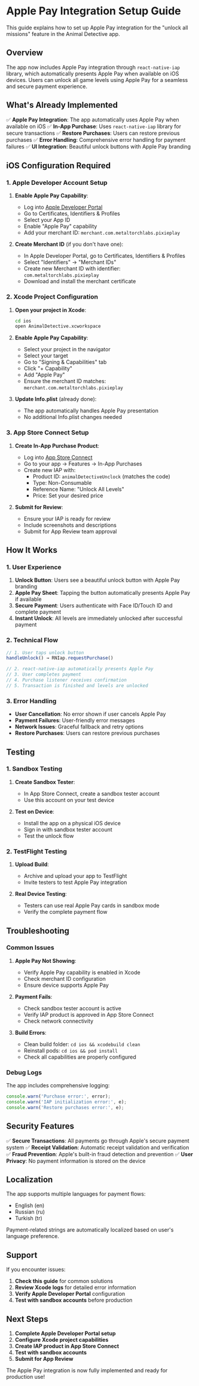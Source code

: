 # Apple Pay Integration Setup Guide

This guide explains how to set up Apple Pay integration for the "unlock all missions" feature in the Animal Detective app.

## Overview

The app now includes Apple Pay integration through `react-native-iap` library, which automatically presents Apple Pay when available on iOS devices. Users can unlock all game levels using Apple Pay for a seamless and secure payment experience.

## What's Already Implemented

✅ **Apple Pay Integration**: The app automatically uses Apple Pay when available on iOS
✅ **In-App Purchase**: Uses `react-native-iap` library for secure transactions
✅ **Restore Purchases**: Users can restore previous purchases
✅ **Error Handling**: Comprehensive error handling for payment failures
✅ **UI Integration**: Beautiful unlock buttons with Apple Pay branding

## iOS Configuration Required

### 1. Apple Developer Account Setup

1. **Enable Apple Pay Capability**:
   - Log into [Apple Developer Portal](https://developer.apple.com)
   - Go to Certificates, Identifiers & Profiles
   - Select your App ID
   - Enable "Apple Pay" capability
   - Add your merchant ID: `merchant.com.metaltorchlabs.pixieplay`

2. **Create Merchant ID** (if you don't have one):
   - In Apple Developer Portal, go to Certificates, Identifiers & Profiles
   - Select "Identifiers" → "Merchant IDs"
   - Create new Merchant ID with identifier: `com.metaltorchlabs.pixieplay`
   - Download and install the merchant certificate

### 2. Xcode Project Configuration

1. **Open your project in Xcode**:
   ```bash
   cd ios
   open AnimalDetective.xcworkspace
   ```

2. **Enable Apple Pay Capability**:
   - Select your project in the navigator
   - Select your target
   - Go to "Signing & Capabilities" tab
   - Click "+ Capability"
   - Add "Apple Pay"
   - Ensure the merchant ID matches: `merchant.com.metaltorchlabs.pixieplay`

3. **Update Info.plist** (already done):
   - The app automatically handles Apple Pay presentation
   - No additional Info.plist changes needed

### 3. App Store Connect Setup

1. **Create In-App Purchase Product**:
   - Log into [App Store Connect](https://appstoreconnect.apple.com)
   - Go to your app → Features → In-App Purchases
   - Create new IAP with:
     - Product ID: `animalDetectiveUnclock` (matches the code)
     - Type: Non-Consumable
     - Reference Name: "Unlock All Levels"
     - Price: Set your desired price

2. **Submit for Review**:
   - Ensure your IAP is ready for review
   - Include screenshots and descriptions
   - Submit for App Review team approval

## How It Works

### 1. User Experience

1. **Unlock Button**: Users see a beautiful unlock button with Apple Pay branding
2. **Apple Pay Sheet**: Tapping the button automatically presents Apple Pay if available
3. **Secure Payment**: Users authenticate with Face ID/Touch ID and complete payment
4. **Instant Unlock**: All levels are immediately unlocked after successful payment

### 2. Technical Flow

```typescript
// 1. User taps unlock button
handleUnlock() → RNIap.requestPurchase()

// 2. react-native-iap automatically presents Apple Pay
// 3. User completes payment
// 4. Purchase listener receives confirmation
// 5. Transaction is finished and levels are unlocked
```

### 3. Error Handling

- **User Cancellation**: No error shown if user cancels Apple Pay
- **Payment Failures**: User-friendly error messages
- **Network Issues**: Graceful fallback and retry options
- **Restore Purchases**: Users can restore previous purchases

## Testing

### 1. Sandbox Testing

1. **Create Sandbox Tester**:
   - In App Store Connect, create a sandbox tester account
   - Use this account on your test device

2. **Test on Device**:
   - Install the app on a physical iOS device
   - Sign in with sandbox tester account
   - Test the unlock flow

### 2. TestFlight Testing

1. **Upload Build**:
   - Archive and upload your app to TestFlight
   - Invite testers to test Apple Pay integration

2. **Real Device Testing**:
   - Testers can use real Apple Pay cards in sandbox mode
   - Verify the complete payment flow

## Troubleshooting

### Common Issues

1. **Apple Pay Not Showing**:
   - Verify Apple Pay capability is enabled in Xcode
   - Check merchant ID configuration
   - Ensure device supports Apple Pay

2. **Payment Fails**:
   - Check sandbox tester account is active
   - Verify IAP product is approved in App Store Connect
   - Check network connectivity

3. **Build Errors**:
   - Clean build folder: `cd ios && xcodebuild clean`
   - Reinstall pods: `cd ios && pod install`
   - Check all capabilities are properly configured

### Debug Logs

The app includes comprehensive logging:
```typescript
console.warn('Purchase error:', error);
console.warn('IAP initialization error:', e);
console.warn('Restore purchases error:', e);
```

## Security Features

✅ **Secure Transactions**: All payments go through Apple's secure payment system
✅ **Receipt Validation**: Automatic receipt validation and verification
✅ **Fraud Prevention**: Apple's built-in fraud detection and prevention
✅ **User Privacy**: No payment information is stored on the device

## Localization

The app supports multiple languages for payment flows:
- English (en)
- Russian (ru) 
- Turkish (tr)

Payment-related strings are automatically localized based on user's language preference.

## Support

If you encounter issues:

1. **Check this guide** for common solutions
2. **Review Xcode logs** for detailed error information
3. **Verify Apple Developer Portal** configuration
4. **Test with sandbox accounts** before production

## Next Steps

1. **Complete Apple Developer Portal setup**
2. **Configure Xcode project capabilities**
3. **Create IAP product in App Store Connect**
4. **Test with sandbox accounts**
5. **Submit for App Review**

The Apple Pay integration is now fully implemented and ready for production use!
